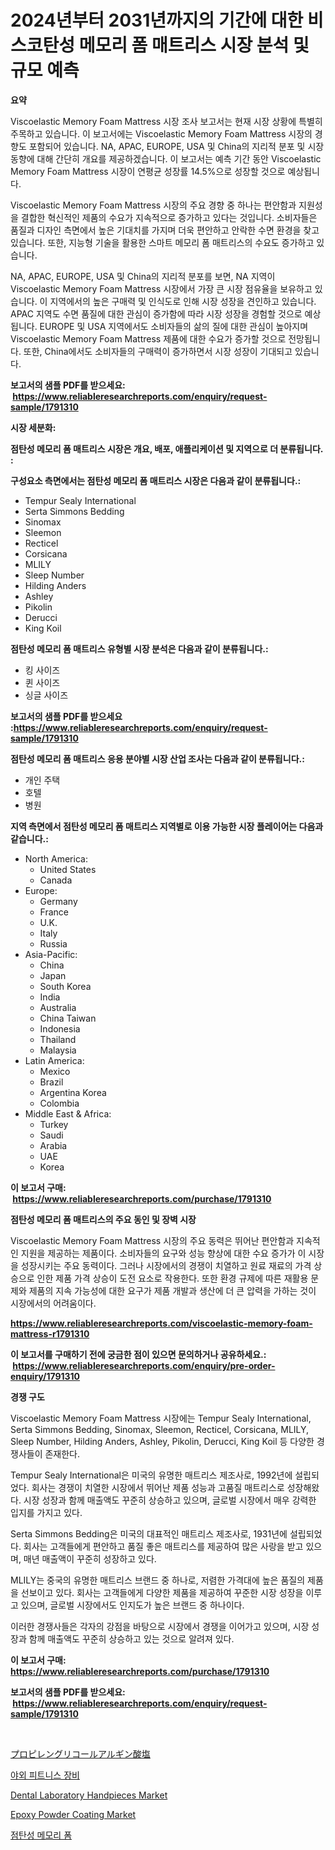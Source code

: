 <p><h1>2024년부터 2031년까지의 기간에 대한 비스코탄성 메모리 폼 매트리스 시장 분석 및 규모 예측</h1></p><p><strong>요약</strong></p>
<p><p>Viscoelastic Memory Foam Mattress 시장 조사 보고서는 현재 시장 상황에 특별히 주목하고 있습니다. 이 보고서에는 Viscoelastic Memory Foam Mattress 시장의 경향도 포함되어 있습니다. NA, APAC, EUROPE, USA 및 China의 지리적 분포 및 시장 동향에 대해 간단히 개요를 제공하겠습니다. 이 보고서는 예측 기간 동안 Viscoelastic Memory Foam Mattress 시장이 연평균 성장률 14.5%으로 성장할 것으로 예상됩니다.</p><p>Viscoelastic Memory Foam Mattress 시장의 주요 경향 중 하나는 편안함과 지원성을 결합한 혁신적인 제품의 수요가 지속적으로 증가하고 있다는 것입니다. 소비자들은 품질과 디자인 측면에서 높은 기대치를 가지며 더욱 편안하고 안락한 수면 환경을 찾고 있습니다. 또한, 지능형 기술을 활용한 스마트 메모리 폼 매트리스의 수요도 증가하고 있습니다.</p><p>NA, APAC, EUROPE, USA 및 China의 지리적 분포를 보면, NA 지역이 Viscoelastic Memory Foam Mattress 시장에서 가장 큰 시장 점유율을 보유하고 있습니다. 이 지역에서의 높은 구매력 및 인식도로 인해 시장 성장을 견인하고 있습니다. APAC 지역도 수면 품질에 대한 관심이 증가함에 따라 시장 성장을 경험할 것으로 예상됩니다. EUROPE 및 USA 지역에서도 소비자들의 삶의 질에 대한 관심이 높아지며 Viscoelastic Memory Foam Mattress 제품에 대한 수요가 증가할 것으로 전망됩니다. 또한, China에서도 소비자들의 구매력이 증가하면서 시장 성장이 기대되고 있습니다.</p></p>
<p><strong>보고서의 샘플 PDF를 받으세요: &nbsp;<a href="https://www.reliableresearchreports.com/enquiry/request-sample/1791310">https://www.reliableresearchreports.com/enquiry/request-sample/1791310</a></strong></p>
<p><strong>시장 세분화:</strong></p>
<p><strong> 점탄성 메모리 폼 매트리스 시장은 개요, 배포, 애플리케이션 및 지역으로 더 분류됩니다. :</strong></p>
<p><strong>구성요소 측면에서는 점탄성 메모리 폼 매트리스 시장은 다음과 같이 분류됩니다.:</strong></p>
<p><ul><li>Tempur Sealy International</li><li>Serta Simmons Bedding</li><li>Sinomax</li><li>Sleemon</li><li>Recticel</li><li>Corsicana</li><li>MLILY</li><li>Sleep Number</li><li>Hilding Anders</li><li>Ashley</li><li>Pikolin</li><li>Derucci</li><li>King Koil</li></ul></p>
<p><strong> 점탄성 메모리 폼 매트리스 유형별 시장 분석은 다음과 같이 분류됩니다.:</strong></p>
<p><ul><li>킹 사이즈</li><li>퀸 사이즈</li><li>싱글 사이즈</li></ul></p>
<p><strong>보고서의 샘플 PDF를 받으세요 :<a href="https://www.reliableresearchreports.com/enquiry/request-sample/1791310">https://www.reliableresearchreports.com/enquiry/request-sample/1791310</a></strong></p>
<p><strong> 점탄성 메모리 폼 매트리스 응용 분야별 시장 산업 조사는 다음과 같이 분류됩니다.:</strong></p>
<p><ul><li>개인 주택</li><li>호텔</li><li>병원</li></ul></p>
<p><strong>지역 측면에서 점탄성 메모리 폼 매트리스 지역별로 이용 가능한 시장 플레이어는 다음과 같습니다.:</strong></p>
<p><ul>
    <li>
        North America:
        <ul>
            <li>United States</li>
            <li>Canada</li>
        </ul>
    </li>
    <li>
        Europe:
        <ul>
            <li>Germany</li>
            <li>France</li>
            <li>U.K.</li>
            <li>Italy</li>
            <li>Russia</li>
        </ul>
    </li>
    <li>
        Asia-Pacific:
        <ul>
            <li>China</li>
            <li>Japan</li>
            <li>South Korea</li>
            <li>India</li>
            <li>Australia</li>
            <li>China Taiwan</li>
            <li>Indonesia</li>
            <li>Thailand</li>
            <li>Malaysia</li>
        </ul>
    </li>
    <li>
        Latin America:
        <ul>
            <li>Mexico</li>
            <li>Brazil</li>
            <li>Argentina Korea</li>
            <li>Colombia</li>
        </ul>
    </li>
    <li>
        Middle East & Africa:
        <ul>
            <li>Turkey</li>
            <li>Saudi</li>
            <li>Arabia</li>
            <li>UAE</li>
            <li>Korea</li>
        </ul>
    </li>
    </ul></p>
<p><strong>이 보고서 구매: &nbsp;<a href="https://www.reliableresearchreports.com/purchase/1791310">https://www.reliableresearchreports.com/purchase/1791310</a></strong></p>
<p><strong>점탄성 메모리 폼 매트리스의 주요 동인 및 장벽 시장</strong></p>
<p><p>Viscoelastic Memory Foam Mattress 시장의 주요 동력은 뛰어난 편안함과 지속적인 지원을 제공하는 제품이다. 소비자들의 요구와 성능 향상에 대한 수요 증가가 이 시장을 성장시키는 주요 동력이다. 그러나 시장에서의 경쟁이 치열하고 원료 재료의 가격 상승으로 인한 제품 가격 상승이 도전 요소로 작용한다. 또한 환경 규제에 따른 재활용 문제와 제품의 지속 가능성에 대한 요구가 제품 개발과 생산에 더 큰 압력을 가하는 것이 시장에서의 어려움이다.</p></p>
<p><strong><a href="https://www.reliableresearchreports.com/viscoelastic-memory-foam-mattress-r1791310">https://www.reliableresearchreports.com/viscoelastic-memory-foam-mattress-r1791310</a></strong></p>
<p><strong>이 보고서를 구매하기 전에 궁금한 점이 있으면 문의하거나 공유하세요.: &nbsp;<a href="https://www.reliableresearchreports.com/enquiry/pre-order-enquiry/1791310">https://www.reliableresearchreports.com/enquiry/pre-order-enquiry/1791310</a></strong></p>
<p><strong>경쟁 구도</strong></p>
<p><p>Viscoelastic Memory Foam Mattress 시장에는 Tempur Sealy International, Serta Simmons Bedding, Sinomax, Sleemon, Recticel, Corsicana, MLILY, Sleep Number, Hilding Anders, Ashley, Pikolin, Derucci, King Koil 등 다양한 경쟁사들이 존재한다.</p><p>Tempur Sealy International은 미국의 유명한 매트리스 제조사로, 1992년에 설립되었다. 회사는 경쟁이 치열한 시장에서 뛰어난 제품 성능과 고품질 매트리스로 성장해왔다. 시장 성장과 함께 매출액도 꾸준히 상승하고 있으며, 글로벌 시장에서 매우 강력한 입지를 가지고 있다.</p><p>Serta Simmons Bedding은 미국의 대표적인 매트리스 제조사로, 1931년에 설립되었다. 회사는 고객들에게 편안하고 품질 좋은 매트리스를 제공하여 많은 사랑을 받고 있으며, 매년 매출액이 꾸준히 성장하고 있다.</p><p>MLILY는 중국의 유명한 매트리스 브랜드 중 하나로, 저렴한 가격대에 높은 품질의 제품을 선보이고 있다. 회사는 고객들에게 다양한 제품을 제공하여 꾸준한 시장 성장을 이루고 있으며, 글로벌 시장에서도 인지도가 높은 브랜드 중 하나이다.</p><p>이러한 경쟁사들은 각자의 강점을 바탕으로 시장에서 경쟁을 이어가고 있으며, 시장 성장과 함께 매출액도 꾸준히 상승하고 있는 것으로 알려져 있다.</p></p>
<p><strong>이 보고서 구매: &nbsp; <a href="https://www.reliableresearchreports.com/purchase/1791310">https://www.reliableresearchreports.com/purchase/1791310</a></strong></p>
<p><strong>보고서의 샘플 PDF를 받으세요: &nbsp;<a href="https://www.reliableresearchreports.com/enquiry/request-sample/1791310">https://www.reliableresearchreports.com/enquiry/request-sample/1791310</a></strong><strong></strong></p>
<p>&nbsp;</p>
<p><p><a href="https://medium.com/@jasohung45456/%E3%83%97%E3%83%AD%E3%83%94%E3%83%AC%E3%83%B3%E3%82%B0%E3%83%AA%E3%82%B3%E3%83%BC%E3%83%AB%E3%82%A2%E3%83%AB%E3%82%AE%E3%83%B3%E9%85%B8%E3%82%A8%E3%82%B9%E3%83%86%E3%83%AB%E5%B8%82%E5%A0%B4-%E3%82%BF%E3%82%A4%E3%83%97-%E7%94%A8%E9%80%94-%E5%9C%B0%E7%90%86%E3%81%AB%E3%82%88%E3%82%8B%E5%8C%85%E6%8B%AC%E7%9A%84%E3%81%AA%E8%A9%95%E4%BE%A1-fc368425938f">プロピレングリコールアルギン酸塩</a></p><p><a href="https://medium.com/@bustersipes981/%EC%95%BC%EC%99%B8-%ED%94%BC%ED%8A%B8%EB%8B%88%EC%8A%A4-%EC%9E%A5%EB%B9%84-%EC%8B%9C%EC%9E%A5-%EC%9C%A0%ED%98%95-%EC%9D%91%EC%9A%A9-%EB%B0%8F-%EC%A7%80%EB%A6%AC%EB%B3%84-%EC%A2%85%ED%95%A9-%ED%8F%89%EA%B0%80-18501eae4e10">야외 피트니스 장비</a></p><p><a href="https://github.com/pjcfca/Market-Research-Report-List-2/blob/main/dental-laboratory-handpieces-market.md">Dental Laboratory Handpieces Market</a></p><p><a href="https://issuu.com/reportprime-2/docs/epoxy-powder-coating-market-size-2030.pptx">Epoxy Powder Coating Market</a></p><p><a href="https://github.com/royErdmtyan906778/Market-Research-Report-List-1/blob/main/396446321909.md">점탄성 메모리 폼</a></p></p>